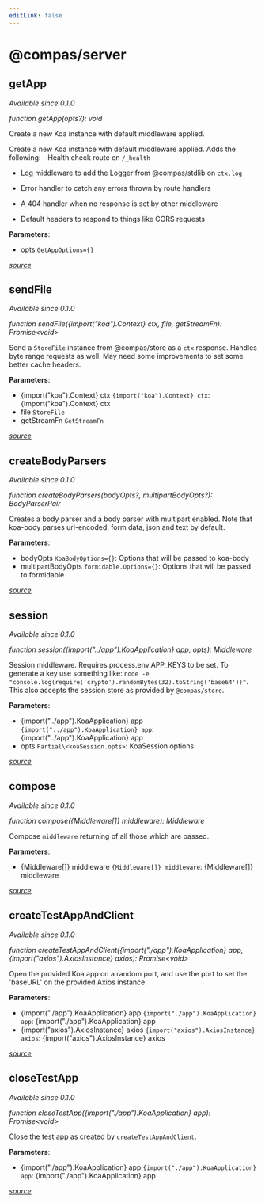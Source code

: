 ```yaml
---
editLink: false
---
```


# @compas\/server

## getApp

_Available since 0.1.0_

_function getApp(opts?): void_

Create a new Koa instance with default middleware applied.

Create a new Koa instance with default middleware applied. Adds the following: -
Health check route on `/_health`

- Log middleware to add the Logger from @compas/stdlib on `ctx.log`

- Error handler to catch any errors thrown by route handlers

- A 404 handler when no response is set by other middleware

- Default headers to respond to things like CORS requests

**Parameters**:

- opts `GetAppOptions={}`

_[source](https://github.com/compasjs/compas/blob/main/packages/server/src/app.js#L77)_

## sendFile

_Available since 0.1.0_

_function sendFile({import("koa").Context} ctx, file, getStreamFn):
Promise\<void>_

Send a `StoreFile` instance from @compas/store as a `ctx` response. Handles byte
range requests as well. May need some improvements to set some better cache
headers.

**Parameters**:

- {import("koa").Context} ctx `{import("koa").Context} ctx`:
  {import("koa").Context} ctx
- file `StoreFile`
- getStreamFn `GetStreamFn`

_[source](https://github.com/compasjs/compas/blob/main/packages/server/src/middleware/sendFile.js#L26)_

## createBodyParsers

_Available since 0.1.0_

_function createBodyParsers(bodyOpts?, multipartBodyOpts?): BodyParserPair_

Creates a body parser and a body parser with multipart enabled. Note that
koa-body parses url-encoded, form data, json and text by default.

**Parameters**:

- bodyOpts `KoaBodyOptions={}`: Options that will be passed to koa-body
- multipartBodyOpts `formidable.Options={}`: Options that will be passed to
  formidable

_[source](https://github.com/compasjs/compas/blob/main/packages/server/src/middleware/body.js#L46)_

## session

_Available since 0.1.0_

_function session({import("../app").KoaApplication} app, opts): Middleware_

Session middleware. Requires process.env.APP_KEYS to be set. To generate a key
use something like:
`node -e "console.log(require('crypto').randomBytes(32).toString('base64'))"`.
This also accepts the session store as provided by `@compas/store`.

**Parameters**:

- {import("../app").KoaApplication} app `{import("../app").KoaApplication} app`:
  {import("../app").KoaApplication} app
- opts `Partial\<koaSession.opts>`: KoaSession options

_[source](https://github.com/compasjs/compas/blob/main/packages/server/src/middleware/session.js#L21)_

## compose

_Available since 0.1.0_

_function compose({Middleware[]} middleware): Middleware_

Compose `middleware` returning of all those which are passed.

**Parameters**:

- {Middleware[]} middleware `{Middleware[]} middleware`: {Middleware[]}
  middleware

_[source](https://github.com/compasjs/compas/blob/main/packages/server/src/middleware/compose.js#L20)_

## createTestAppAndClient

_Available since 0.1.0_

_function createTestAppAndClient({import("./app").KoaApplication} app,
{import("axios").AxiosInstance} axios): Promise\<void>_

Open the provided Koa app on a random port, and use the port to set the
'baseURL' on the provided Axios instance.

**Parameters**:

- {import("./app").KoaApplication} app `{import("./app").KoaApplication} app`:
  {import("./app").KoaApplication} app
- {import("axios").AxiosInstance} axios `{import("axios").AxiosInstance} axios`:
  {import("axios").AxiosInstance} axios

_[source](https://github.com/compasjs/compas/blob/main/packages/server/src/testing.js#L11)_

## closeTestApp

_Available since 0.1.0_

_function closeTestApp({import("./app").KoaApplication} app): Promise\<void>_

Close the test app as created by `createTestAppAndClient`.

**Parameters**:

- {import("./app").KoaApplication} app `{import("./app").KoaApplication} app`:
  {import("./app").KoaApplication} app

_[source](https://github.com/compasjs/compas/blob/main/packages/server/src/testing.js#L45)_
